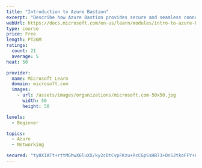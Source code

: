 ```yaml
---
title: "Introduction to Azure Bastion"
excerpt: "Describe how Azure Bastion provides secure and seamless connectivity to your VMs directly in the Azure portal. Determine whether Azure Bastion can replace your administrative jump boxes."
webUrl: https://docs.microsoft.com/en-us/learn/modules/intro-to-azure-bastion/
type: course
price: Free
length: PT26M
ratings:
  count: 21
  average: 5
heat: 50

provider:
  name: Microsoft Learn
  domain: microsoft.com
  images:
    - url: /assets/images/organizations/microsoft.com-50x50.jpg
      width: 50
      height: 50

levels:
  - Beginner

topics:
  - Azure
  - Networking

secured: "ty8XIATt+rttMGhwX6luXX/ky2cDtCvpFKzu+RcCGpSsHB73+OnSJtkoFFY+88PdAyRS+bcAFoVcSP3mBEfvGLgsPuLfD8eosNANQKxqsK4zKSKEvfFQJj1zi2bOgLOaXYwX+3G2/GhiWU4/vrmz2ZNYTsel3NTX/5uI2sC48zRiH9o3C98OSTCgFefPTVj30CC/41+j1ARvpZNNYlTRuEOhzbAOsKU580PtR+f4sW9tgNQOslDy1cdrw5f1CbAlltKJVCua7ylQEDAh7XJQwWx4NzWB7XTD5JsVSrUuKLTlnFmRGiGxiGKKscq3Jl01BlQtOI91OvK7UJaEkqBheu5AE8venlfDfzGfdz/pph8z/rJFSxAChBdP+UVtcQKE7vW7XEsLNCPp77i5v5U+gakJ7dt4Te3FTrUZ1n8KYbc=;Nh62w31HHTknVdesUQ/3Uw=="
---
```



